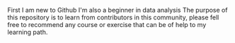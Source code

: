First I am new to Github I'm also a beginner in data analysis
The purpose of this repository is to learn from contributors in this community, please fell free to recommend any course or exercise that can be of help to my learning path.
